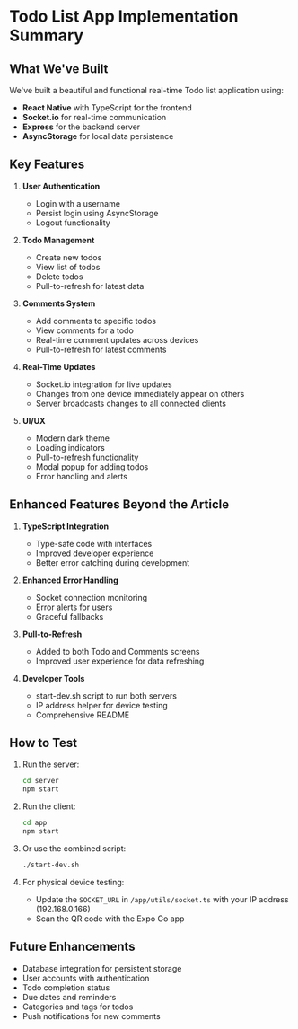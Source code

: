 # Todo List App Implementation Summary

## What We've Built

We've built a beautiful and functional real-time Todo list application using:

- **React Native** with TypeScript for the frontend
- **Socket.io** for real-time communication
- **Express** for the backend server
- **AsyncStorage** for local data persistence

## Key Features

1. **User Authentication**
   - Login with a username
   - Persist login using AsyncStorage
   - Logout functionality

2. **Todo Management**
   - Create new todos
   - View list of todos
   - Delete todos
   - Pull-to-refresh for latest data

3. **Comments System**
   - Add comments to specific todos
   - View comments for a todo
   - Real-time comment updates across devices
   - Pull-to-refresh for latest comments

4. **Real-Time Updates**
   - Socket.io integration for live updates
   - Changes from one device immediately appear on others
   - Server broadcasts changes to all connected clients

5. **UI/UX**
   - Modern dark theme
   - Loading indicators
   - Pull-to-refresh functionality
   - Modal popup for adding todos
   - Error handling and alerts

## Enhanced Features Beyond the Article

1. **TypeScript Integration**
   - Type-safe code with interfaces
   - Improved developer experience
   - Better error catching during development

2. **Enhanced Error Handling**
   - Socket connection monitoring
   - Error alerts for users
   - Graceful fallbacks

3. **Pull-to-Refresh**
   - Added to both Todo and Comments screens
   - Improved user experience for data refreshing

4. **Developer Tools**
   - start-dev.sh script to run both servers
   - IP address helper for device testing
   - Comprehensive README

## How to Test

1. Run the server:
   ```bash
   cd server
   npm start
   ```

2. Run the client:
   ```bash
   cd app
   npm start
   ```

3. Or use the combined script:
   ```bash
   ./start-dev.sh
   ```

4. For physical device testing:
   - Update the `SOCKET_URL` in `/app/utils/socket.ts` with your IP address (192.168.0.166)
   - Scan the QR code with the Expo Go app

## Future Enhancements

- Database integration for persistent storage
- User accounts with authentication
- Todo completion status
- Due dates and reminders
- Categories and tags for todos
- Push notifications for new comments

